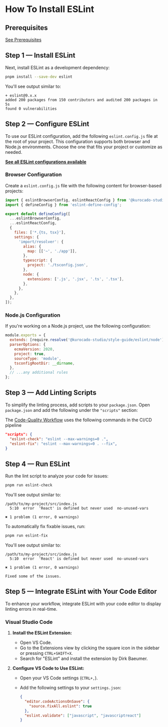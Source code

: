 <!--
 * Made with ❤️ and adobo by Kurocado Studio
 * Copyright (c) 2024. All Rights Reserved.
 *
 * Learn more about Kurocado Studio: {@link https://www.kurocado.studio}
 *
 * Explore our open-source projects: {@link https://github.com/kurocado-studio}
-->

# How To Install ESLint

## Prerequisites

[See Prerequisites](Guides.md)

## Step 1 — Install ESLint

Next, install ESLint as a development dependency:

```bash
pnpm install --save-dev eslint
```

You'll see output similar to:

```
+ eslint@9.x.x
added 200 packages from 150 contributors and audited 200 packages in 5s
found 0 vulnerabilities
```

## Step 2 — Configure ESLint

To use our ESLint configuration, add the following `eslint.config.js` file at the root of your
project. This configuration supports both browser and Node.js environments. Choose the one that fits
your project or customize as needed.

**[See all ESLint configurations available](https://github.com/Kurocado-Studio/styleguide/tree/main/src/eslint)**

### Browser Configuration

Create a `eslint.config.js` file with the following content for browser-based projects:

```javascript
import { eslintBrowserConfig, eslintReactConfig } from '@kurocado-studio/styleguide';
import { defineConfig } from 'eslint-define-config';

export default defineConfig([
  ...eslintBrowserConfig,
  ...eslintReactConfig,
  {
    files: ['*.{ts, tsx}'],
    settings: {
      'import/resolver': {
        alias: {
          map: [['~', './app']],
        },
        typescript: {
          project: './tsconfig.json',
        },
        node: {
          extensions: ['.js', '.jsx', '.ts', '.tsx'],
        },
      },
    },
  },
]);
```

### Node.js Configuration

If you're working on a Node.js project, use the following configuration:

```javascript
module.exports = {
  extends: [require.resolve('@kurocado-studio/style-guide/eslint/node')],
  parserOptions: {
    ecmaVersion: 2020,
    project: true,
    sourceType: 'module',
    tsconfigRootDir: __dirname,
  },
  // ...any additional rules
};
```

## Step 3 — Add Linting Scripts

To simplify the linting process, add scripts to your `package.json`. Open `package.json` and add the
following under the `"scripts"` section:

<note>The <a href="Code-Quality.md">Code-Quality Workflow</a> uses the following commands in the
CI/CD pipeline</note>

```json
"scripts": {
  "eslint-check": "eslint --max-warnings=0 .",
  "eslint-fix": "eslint --max-warnings=0 . --fix",
}
```

## Step 4 — Run ESLint

Run the lint script to analyze your code for issues:

```bash
pnpm run eslint-check
```

You'll see output similar to:

```
/path/to/my-project/src/index.js
  5:10  error  'React' is defined but never used  no-unused-vars

✖ 1 problem (1 error, 0 warnings)
```

To automatically fix fixable issues, run:

```bash
pnpm run eslint-fix
```

You'll see output similar to:

```
/path/to/my-project/src/index.js
  5:10  error  'React' is defined but never used  no-unused-vars

✖ 1 problem (1 error, 0 warnings)

Fixed some of the issues.
```

## Step 5 — Integrate ESLint with Your Code Editor

To enhance your workflow, integrate ESLint with your code editor to display linting errors in
real-time.

### Visual Studio Code

1. **Install the ESLint Extension:**

   - Open VS Code.
   - Go to the Extensions view by clicking the square icon in the sidebar or pressing
     `CTRL+SHIFT+X`.
   - Search for "ESLint" and install the extension by Dirk Baeumer.

2. **Configure VS Code to Use ESLint:**

   - Open your VS Code settings (`CTRL+,`).
   - Add the following settings to your `settings.json`:

     ```json
     {
       "editor.codeActionsOnSave": {
         "source.fixAll.eslint": true
       },
       "eslint.validate": ["javascript", "javascriptreact"]
     }
     ```
